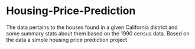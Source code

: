 # Housing-Price-Prediction
The data pertains to the houses found in a given California district and some summary stats about them based on the 1990 census data. Based on the data a simple housing price prediction project
